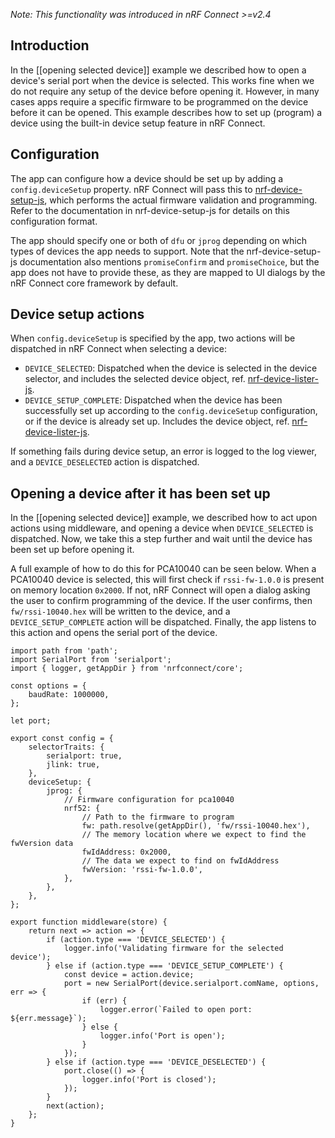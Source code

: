 ---
---

_Note: This functionality was introduced in nRF Connect >=v2.4_

## Introduction

In the [[opening selected device]] example we described how to open a device's
serial port when the device is selected. This works fine when we do not require
any setup of the device before opening it. However, in many cases apps require a
specific firmware to be programmed on the device before it can be opened. This
example describes how to set up (program) a device using the built-in device
setup feature in nRF Connect.

## Configuration

The app can configure how a device should be set up by adding a
`config.deviceSetup` property. nRF Connect will pass this to
[nrf-device-setup-js](https://github.com/NordicSemiconductor/nrf-device-setup-js),
which performs the actual firmware validation and programming. Refer to the
documentation in nrf-device-setup-js for details on this configuration format.

The app should specify one or both of `dfu` or `jprog` depending on which types
of devices the app needs to support. Note that the nrf-device-setup-js
documentation also mentions `promiseConfirm` and `promiseChoice`, but the app
does not have to provide these, as they are mapped to UI dialogs by the nRF
Connect core framework by default.

## Device setup actions

When `config.deviceSetup` is specified by the app, two actions will be
dispatched in nRF Connect when selecting a device:

- `DEVICE_SELECTED`: Dispatched when the device is selected in the device
  selector, and includes the selected device object, ref.
  [nrf-device-lister-js](https://github.com/NordicSemiconductor/nrf-device-lister-js).
- `DEVICE_SETUP_COMPLETE`: Dispatched when the device has been successfully set
  up according to the `config.deviceSetup` configuration, or if the device is
  already set up. Includes the device object, ref.
  [nrf-device-lister-js](https://github.com/NordicSemiconductor/nrf-device-lister-js).

If something fails during device setup, an error is logged to the log viewer,
and a `DEVICE_DESELECTED` action is dispatched.

## Opening a device after it has been set up

In the [[opening selected device]] example, we described how to act upon actions
using middleware, and opening a device when `DEVICE_SELECTED` is dispatched.
Now, we take this a step further and wait until the device has been set up
before opening it.

A full example of how to do this for PCA10040 can be seen below. When a PCA10040
device is selected, this will first check if `rssi-fw-1.0.0` is present on
memory location `0x2000`. If not, nRF Connect will open a dialog asking the user
to confirm programming of the device. If the user confirms, then
`fw/rssi-10040.hex` will be written to the device, and a `DEVICE_SETUP_COMPLETE`
action will be dispatched. Finally, the app listens to this action and opens the
serial port of the device.

```
import path from 'path';
import SerialPort from 'serialport';
import { logger, getAppDir } from 'nrfconnect/core';

const options = {
    baudRate: 1000000,
};

let port;

export const config = {
    selectorTraits: {
        serialport: true,
        jlink: true,
    },
    deviceSetup: {
        jprog: {
            // Firmware configuration for pca10040
            nrf52: {
                // Path to the firmware to program
                fw: path.resolve(getAppDir(), 'fw/rssi-10040.hex'),
                // The memory location where we expect to find the fwVersion data
                fwIdAddress: 0x2000,
                // The data we expect to find on fwIdAddress
                fwVersion: 'rssi-fw-1.0.0',
            },
        },
    },
};

export function middleware(store) {
    return next => action => {
        if (action.type === 'DEVICE_SELECTED') {
            logger.info('Validating firmware for the selected device');
        } else if (action.type === 'DEVICE_SETUP_COMPLETE') {
            const device = action.device;
            port = new SerialPort(device.serialport.comName, options, err => {
                if (err) {
                    logger.error(`Failed to open port: ${err.message}`);
                } else {
                    logger.info('Port is open');
                }
            });
        } else if (action.type === 'DEVICE_DESELECTED') {
            port.close(() => {
                logger.info('Port is closed');
            });
        }
        next(action);
    };
}
```
